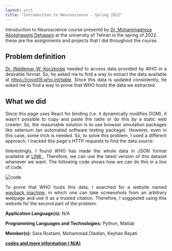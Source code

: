 ```yaml
---
layout: post
title: "Introduction to Neuroscience - Spring 2022"
---
```

Introduction to Neuroscience course presentd by [Dr. Mohammadreza Abolghasemi Dehaqani](https://ece.ut.ac.ir/en/~dehaqani) at the university of Tehran in the spring of 2022. these are the assignments and projects that I did throughout the course.


## Problem definition

<p align="justify"> 
<a href="https://scholar.google.com/citations?hl=en&user=N3hztTAAAAAJ&view_op=list_works&sortby=pubdate)" >Dr. Waldemar W. Koczkodaj</a> needed to access data provided by WHO in a desirable format. So, he asked me to find a way to extract the data available at <a href="https://covid19.who.int/table">https://covid19.who.int/table</a>. Since this data is updated consistently, he asked me to find a way to prove that WHO hosts the data we extracted.
</p>

## What we did

<p align="justify"> 
Since this page uses React for binding (i.e. it dynamically modifies DOM), it wasn't possible to copy and paste the table or do this by a static web crawler. So, the reasonable solution is to use browser simulation packages like selenium (an automated software testing package). However, even in this case, some trick is needed. So, to solve this problem, I used a different approach. I tracked this page's HTTP requests to find the data source.  
</p>

<p align="justify"> 
Interestingly, I found WHO has made the whole data in JSON format available at <a href="https://covid19.who.int/page-data/sq/d/3713876948.json"> LINK </a>. Therefore, we can use the latest version of this dataset whenever we want. The following code shows how we can do this in a line of code.
</p>

<img src="https://user-images.githubusercontent.com/30346122/209471977-cffc5c4f-a096-4c08-9ce6-4b1d4635479c.png" alt="code" class="w3-image">


<p align="justify">   
To prove that WHO hosts this data, I searched for a website named <a href="https://archive.org/web/" >wayback machine</a>, in which one can take screenshots from an arbitrary webpage and use it as a trusted citation. Therefore, I suggested using this website for the second part of the problem.
</p>

**Application Language(s):** N/A

**Programming Languages and Technologies:** Python, Matlab

**Member(s):** Sara Rostami, Mohammad Oladian, Keyhan Rayati

**[codes and more information ( N/A)](#)**
